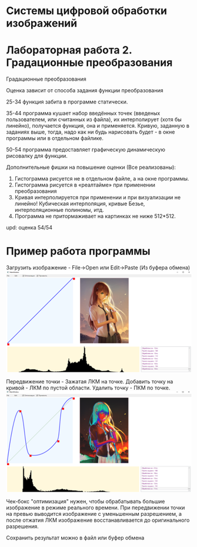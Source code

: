 # Системы цифровой обработки изображений
# Лабораторная работа 2. Градационные преобразования

Градационные преобразования

Оценка зависит от способа задания функции преобразования

25-34 функция забита в программе статически. 

35-44 программа кушает набор введённых точек (введеных пользователем, или считанных 
из файла), их интерполирует (хотя бы линейно), получается функция, она и применяется.
Кривую, заданную в заданиях выше, тогда, надо как ни будь нарисовать будет - в окне 
программы или в отдельном файлике.

50-54 программа предоставляет графическую динамическую рисовалку для функции.

Дополнительные фишки на повышение оценки (Все реализованы):

1. Гистограмма рисуется не в отдельном файле, а на окне программы.
2. Гистограмма рисуется в «реалтайме» при применении преобразования
3. Кривая интерполируется при применении и при визуализации не линейно! Кубическая 
интерполяция, кривые Безье, интерполяционные полиномы, итд.
4. Программа не притормаживает на картинках не ниже 512*512.

upd: оценка 54/54

# Пример работа программы
Загрузить изображение - File->Open или Edit->Paste (Из буфера обмена)
![plob](https://github.com/Vladosicc/Lab2-Digital_image_processing/blob/main/image/1.png)

Передвижение точки - Зажатая ЛКМ на точке.
Добавить точку на кривой - ЛКМ по пустой области.
Удалить точку - ПКМ по точке.
![plob](https://github.com/Vladosicc/Lab2-Digital_image_processing/blob/main/image/2.png)

Чек-бокс "оптимизация" нужен, чтобы обрабатывать большие изображение в режиме реального времени. При передвижении точки на превью выводится изображение с уменьшенным разрешением, а после отжатия ЛКМ изображение восстанавливается до оригинального разрешения.

Сохранить результат можно в файл или буфер обмена
